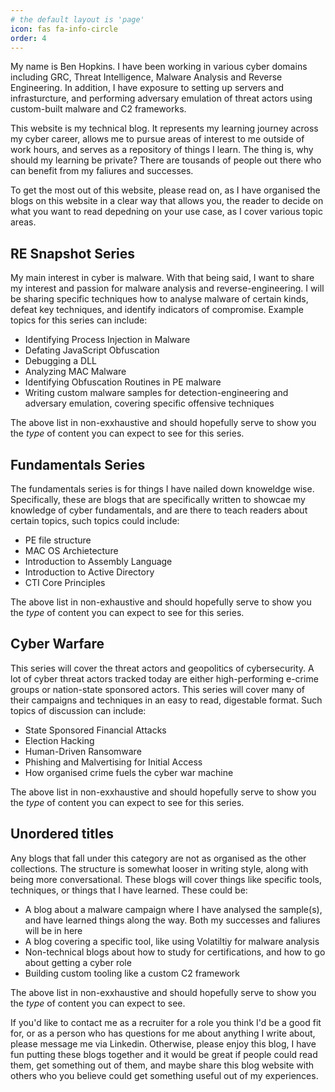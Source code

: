 ```yaml
---
# the default layout is 'page'
icon: fas fa-info-circle
order: 4
---
```


My name is Ben Hopkins. I have been working in various cyber domains including GRC, Threat Intelligence, Malware Analysis and Reverse Engineering. In addition, I have exposure to setting up servers and infrasturcture, and performing adversary emulation of threat actors using custom-built malware and C2 frameworks.

This website is my technical blog. It represents my learning journey across my cyber career, allows me to pursue areas of interest to me outside of work hours, and serves as a repository of things I learn. The thing is, why should my learning be private? There are tousands of people out there who can benefit from my faliures and successes.

To get the most out of this website, please read on, as I have organised the blogs on this website in a clear way that allows you, the reader to decide on what you want to read depedning on your use case, as I cover various topic areas.


## RE Snapshot Series

My main interest in cyber is malware. With that being said, I want to share my interest and passion for malware analysis and reverse-engineering. I will be sharing specific techniques how to analyse malware of certain kinds, defeat key techniques, and identify indicators of compromise. Example topics for this series can include:

* Identifying Process Injection in Malware
* Defating JavaScript Obfuscation
* Debugging a DLL
* Analyzing MAC Malware
* Identifying Obfuscation Routines in PE malware
* Writing custom malware samples for detection-engineering and adversary emulation, covering specific offensive techniques

The above list in non-exxhaustive and should hopefully serve to show you the *type* of content you can expect to see for this series.


## Fundamentals Series

The fundamentals series is for things I have nailed down knoweldge wise. Specifically, these are blogs that are specifically written to showcae my knowledge of cyber fundamentals, and are there to teach readers about certain topics, such topics could include:

* PE file structure
* MAC OS Archietecture
* Introduction to Assembly Language
* Introduction to Active Directory
* CTI Core Principles

The above list in non-exhaustive and should hopefully serve to show you the *type* of content you can expect to see for this series.


## Cyber Warfare

This series will cover the threat actors and geopolitics of cybersecurity. A lot of cyber threat actors tracked today are either high-performing e-crime groups or nation-state sponsored actors. This series will cover many of their campaigns and techniques in an easy to read, digestable format. Such topics of discussion can include:

* State Sponsored Financial Attacks
* Election Hacking
* Human-Driven Ransomware
* Phishing and Malvertising for Initial Access
* How organised crime fuels the cyber war machine

The above list in non-exxhaustive and should hopefully serve to show you the *type* of content you can expect to see for this series.


## Unordered titles

Any blogs that fall under this category are not as organised as the other collections. The structure is somewhat looser in writing style, along with being more conversational. These blogs will cover things like specific tools, techniques, or things that I have learned. These could be:

* A blog about a malware campaign where I have analysed the sample(s), and have learned things along the way. Both my successes and faliures will be in here
* A blog covering a specific tool, like using Volatiltiy for malware analysis
* Non-technical blogs about how to study for certifications, and how to go about getting a cyber role
* Building custom tooling like a custom C2 framework

The above list in non-exxhaustive and should hopefully serve to show you the *type* of content you can expect to see.


If you'd like to contact me as a recruiter for a role you think I'd be a good fit for, or as a person who has questions for me about anything I write about, please message me via Linkedin. Otherwise, please enjoy this blog, I have fun putting these blogs together and it would be great if people could read them, get something out of them, and maybe share this blog website with others who you believe could get something useful out of my experiences.